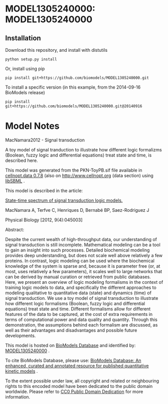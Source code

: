 # MODEL1305240000: MODEL1305240000

## Installation

Download this repository, and install with distutils

`python setup.py install`

Or, install using pip

`pip install git+https://github.com/biomodels/MODEL1305240000.git`

To install a specific version (in this example, from the 2014-09-16 BioModels release)

`pip install git+https://github.com/biomodels/MODEL1305240000.git@20140916`


# Model Notes


MacNamara2012 - Signal transduction

A toy model of signal tranduction to illustrate how different logic formalizms
(Boolean, fuzzy logic and differential equations) treat state and time, is
described here.

This model was generated from the PKN-ToyPB.sif file available in
[cellnopt.data 0.7.8](https://pypi.python.org/pypi/cellnopt.data/) (also on
http://www.cellnopt.org (data section) using
[libSBML](http://sbml.org/Software/libSBML) .

This model is described in the article:

[State-time spectrum of signal transduction logic
models.](http://identifiers.org/pubmed/22871648)

MacNamara A, Terfve C, Henriques D, Bernabé BP, Saez-Rodriguez J

Physical Biology [2012, 9(4):045003]

Abstract:

Despite the current wealth of high-throughput data, our understanding of
signal transduction is still incomplete. Mathematical modeling can be a tool
to gain an insight into such processes. Detailed biochemical modeling provides
deep understanding, but does not scale well above relatively a few proteins.
In contrast, logic modeling can be used where the biochemical knowledge of the
system is sparse and, because it is parameter free (or, at most, uses
relatively a few parameters), it scales well to large networks that can be
derived by manual curation or retrieved from public databases. Here, we
present an overview of logic modeling formalisms in the context of training
logic models to data, and specifically the different approaches to modeling
qualitative to quantitative data (state) and dynamics (time) of signal
transduction. We use a toy model of signal transduction to illustrate how
different logic formalisms (Boolean, fuzzy logic and differential equations)
treat state and time. Different formalisms allow for different features of the
data to be captured, at the cost of extra requirements in terms of
computational power and data quality and quantity. Through this demonstration,
the assumptions behind each formalism are discussed, as well as their
advantages and disadvantages and possible future developments.

This model is hosted on [BioModels Database](http://www.ebi.ac.uk/biomodels/)
and identified by:
[MODEL1305240000](http://identifiers.org/biomodels.db/MODEL1305240000) .

To cite BioModels Database, please use: [BioModels Database: An enhanced,
curated and annotated resource for published quantitative kinetic
models](http://identifiers.org/pubmed/20587024) .

To the extent possible under law, all copyright and related or neighbouring
rights to this encoded model have been dedicated to the public domain
worldwide. Please refer to [CC0 Public Domain
Dedication](http://creativecommons.org/publicdomain/zero/1.0/) for more
information.


